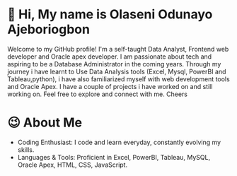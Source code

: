 # :wave:  Hi, My name is Olaseni Odunayo Ajeboriogbon
Welcome to my GitHub profile! I'm a self-taught Data Analyst, Frontend web developer and  Oracle apex developer. I am passionate about tech and aspiring to be a Database Administrator in the coming years. Through my journey i have learnt to Use Data Analysis tools (Excel, Mysql, PowerBI and Tableau,python), i have also familiarized myself with web development tools and Oracle Apex. I have a couple of projects i have worked on and still working on. Feel free to explore and connect with me. Cheers

# :wink: About Me
- Coding Enthusiast: I code and learn everyday, constantly evolving my skills.
- Languages & Tools: Proficient in Excel, PowerBI, Tableau, MySQL, Oracle Apex, HTML, CSS, JavaScript.

